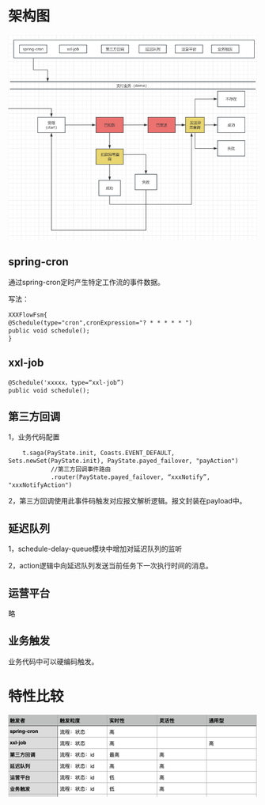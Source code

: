 # 架构图
![img_29.png](img_29.png)


## spring-cron 
通过spring-cron定时产生特定工作流的事件数据。

写法：

    XXXFlowFsm{
    @Schedule(type="cron",cronExpression="? * * * * * ")
    public void schedule();
    }

## xxl-job

    @Schedule('xxxxx，type=“xxl-job”)
    public void schedule();


## 第三方回调

1，业务代码配置

        t.saga(PayState.init, Coasts.EVENT_DEFAULT, Sets.newSet(PayState.init), PayState.payed_failover, "payAction")
                //第三方回调事件路由
                .router(PayState.payed_failover, “xxxNotify”, "xxxNotifyAction")

2，第三方回调使用此事件码触发对应报文解析逻辑。报文封装在payload中。


## 延迟队列

1，schedule-delay-queue模块中增加对延迟队列的监听

2，action逻辑中向延迟队列发送当前任务下一次执行时间的消息。




## 运营平台

略


## 业务触发

业务代码中可以硬编码触发。


# 特性比较


 ![img_31.png](img_31.png)



